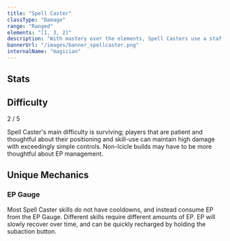```yaml
---
title: "Spell Caster"
classType: "Damage"
range: "Ranged"
elements: "[1, 3, 2]"
description: "With mastery over the elements, Spell Casters use a staff to decimate their enemies from afar, dealing massive burst damage and accumulating Elemental Charge."
bannerUrl: "/images/banner_spellcaster.png"
internalName: "magician"
---
```


<script>
    import Icon from "@iconify/svelte"
    import Stats from "$lib/components/classes/Stats.svelte"
</script>

## Stats
<Stats />

## Difficulty
<div class="difficulty-box flex box">
    <span>2 / 5</span>
    <Icon icon="fluent:star-28-filled" />
    <Icon icon="fluent:star-28-filled" />
</div>

Spell Caster's main difficulty is surviving; players that are patient and thoughtful about their positioning and skill-use can maintain high damage with exceedingly simple controls. Non-Icicle builds may have to be more thoughtful about EP management.

## Unique Mechanics

### EP Gauge
Most Spell Caster skills do not have cooldowns, and instead consume EP from the EP Gauge. Different skills require different amounts of EP. EP will slowly recover over time, and can be quickly recharged by holding the subaction button.